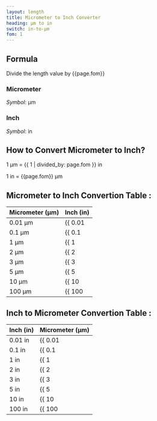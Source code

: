 ```yaml
---
layout: length
title: Micrometer to Inch Converter
heading: μm to in
switch: in-to-μm
fom: 1
---
```


## Formula
Divide the length value by {{page.fom}}

### Micrometer
*Symbol*: μm

### Inch
*Symbol*: in

## How to Convert Micrometer to Inch?
1 μm = {{ 1 | divided_by: page.fom }} in

1 in = {{page.fom}} μm

## Micrometer to Inch Convertion Table :

| Micrometer (μm) | Inch (in) |
| ---- | ---- |
| 0.01 μm | {{ 0.01 | divided_by: page.fom | round: 5 }} in |
| 0.1 μm | {{ 0.1 | divided_by: page.fom | round: 5 }} in |
| 1 μm | {{ 1 | divided_by: page.fom | round: 5 }} in |
| 2 μm | {{ 2 | divided_by: page.fom | round: 5 }} in |
| 3 μm | {{ 3 | divided_by: page.fom | round: 5 }} in |
| 5 μm | {{ 5 | divided_by: page.fom | round: 5 }} in |
| 10 μm | {{ 10 | divided_by: page.fom | round: 5 }} in |
| 100 μm | {{ 100 | divided_by: page.fom | round: 5 }} in |

## Inch to Micrometer Convertion Table :

| Inch (in) | Micrometer (μm) |
| ---- | ---- |
| 0.01 in | {{ 0.01 | times: page.fom | round: 5 }} μm |
| 0.1 in | {{ 0.1 | times: page.fom | round: 5 }} μm |
| 1 in | {{ 1 | times: page.fom | round: 5 }} μm |
| 2 in | {{ 2 | times: page.fom | round: 5 }} μm |
| 3 in | {{ 3 | times: page.fom | round: 5 }} μm |
| 5 in | {{ 5 | times: page.fom | round: 5 }} μm |
| 10 in | {{ 10 | times: page.fom | round: 5 }} μm |
| 100 in | {{ 100 | times: page.fom | round: 5 }} μm |

<script>
selectInput[1].selected = true
selectOutput[4].selected = true
</script>

